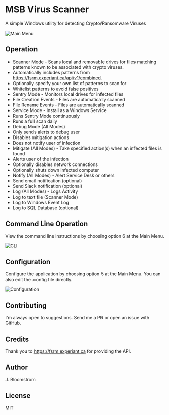 # MSB Virus Scanner

A simple Windows utility for detecting Crypto/Ransomware Viruses

![Main Menu](https://github.com/akmatsu/MSBVirusScanner/raw/master/screenshot.png "Main Menu")

## Operation
* Scanner Mode - Scans local and removable drives for files matching patterns known to be associated with crypto viruses.  
 * Automatically includes patterns from https://fsrm.experiant.ca/api/v1/combined.
 * Optionally specify your own list of patterns to scan for
 * Whitelist patterns to avoid false positives
* Sentry Mode - Monitors local drives for infected files
 * File Creation Events - Files are automatically scanned 
 * File Rename Events - Files are automatically scanned
* Service Mode - Install as a Windows Service
 * Runs Sentry Mode continuously
 * Runs a full scan daily 
* Debug Mode (All Modes)
 * Only sends alerts to debug user
 * Disables mitigation actions
 * Does not notify user of infection
* Mitigate (All Modes) - Take specified action(s) when an infected files is found
 * Alerts user of the infection
 * Optionally disables network connections
 * Optionally shuts down infected computer
* Notify (All Modes) - Alert Service Desk or others
 * Send email notification (optional)
 * Send Slack notification (optional)
* Log (All Modes) - Logs Activity
 * Log to text file (Scanner Mode)
 * Log to Windows Event Log
 * Log to SQL Database (optional)

## Command Line Operation

View the command line instructions by choosing option 6 at the Main Menu.

![CLI](https://github.com/akmatsu/MSBVirusScanner/raw/master/cli.png "CLI")

## Configuration

Configure the application by choosing option 5 at the Main Menu. You can also edit the .config file directly.

![Configuration](https://github.com/akmatsu/MSBVirusScanner/raw/master/config.png "Configuration") 

## Contributing
 I'm always open to suggestions. Send me a PR or open an issue with GitHub.

## Credits
 Thank you to https://fsrm.experiant.ca for providing the API.
 
## Author
 J. Bloomstrom

## License
 MIT
 
 